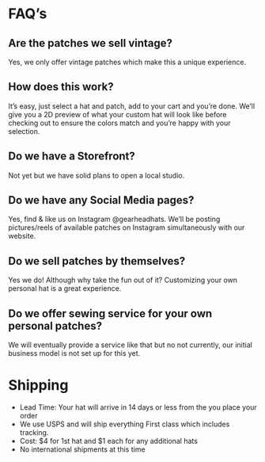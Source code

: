 # FAQ’s
## Are the patches we sell vintage? 
Yes, we only offer vintage patches which make this a unique experience.
## How does this work? 
It’s easy, just select a hat and patch, add to your cart and you’re done. We’ll give you a 2D preview of what your custom hat will look like before checking out to ensure the colors match and you’re happy with your selection. 
## Do we have a Storefront?
Not yet but we have solid plans to open a local studio.
## Do we have any Social Media pages?
Yes, find & like us on Instagram @gearheadhats. We’ll be posting pictures/reels of available patches on Instagram simultaneously with our website. 
## Do we sell patches by themselves? 
Yes we do! Although why take the fun out of it? Customizing your own personal hat is a great experience. 
## Do we offer sewing service for your own personal patches? 
We will eventually provide a service like that but no not currently, our initial business model is not set up for this yet. 

# Shipping
- Lead Time:  Your hat will arrive in 14 days or less from the you place your order
- We use USPS and will ship everything First class which includes tracking. 
- Cost: $4 for 1st hat and $1 each for any additional hats 
- No international shipments at this time

